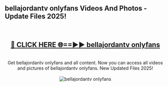 <h2>bellajordantv onlyfans Videos And Photos - Update Files 2025!</h2>
<br>
<div align="center">
<h2><a href="https://linkcuts.com/hfmhzwbr" rel="nofollow">🔴 CLICK HERE 🌐==►► bellajordantv onlyfans</a></h2>
<br>
Get bellajordantv onlyfans and all content. Now you can access all videos and pictures of bellajordantv onlyfans. New Updated Files 2025!
<br>
<br>
<a href="https://linkcuts.com/hfmhzwbr" rel="nofollow" data-target="animated-image.originalLink"><img src="https://i.ibb.co.com/WyWwxjT/player-gif2.gif" alt="bellajordantv onlyfans" style="max-width: 100%; display: inline-block;" data-target="animated-image.originalImage"></a>
</div>
<br>